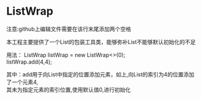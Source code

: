 # ListWrap

注意:github上编辑文件需要在该行末尾添加两个空格

本工程主要提供了一个List的包装工具类，能够弥补List不能够默认初始化的不足

用法：
  ListWrap<Integer> listWrap = new ListWrap<>(0);  
  listWrap.add(4,4);

其中：add用于向List中指定的位置添加元素，如上,向List的索引为4的位置添加了一个元素4,  
其未为指定元素的索引位置,使用默认值0,进行初始化
  
  

